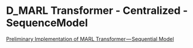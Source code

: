 # D_MARL Transformer -  Centralized - SequenceModel
[Preliminary Implementation of MARL Transformer — Sequential Model](https://medium.com/@tym406/preliminary-implementation-of-marl-transformer-sequential-model-e01bb4d1ae66?source=your_stories_page-------------------------------------)
